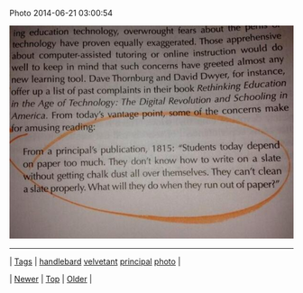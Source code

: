 <!--
title: Photo 2014-06-21 03
date: 2020-06-28T15:27:00.333Z
tags: handlebard, velvetant, principal, photo
-->


Photo 2014-06-21 03:00:54

![](89418774753-0.jpg)

<!--BOTTOM-POST-NAVIGATION-->
---

| [Tags](tags.md) | [handlebard](tag-handlebard.md) [velvetant](tag-velvetant.md) [principal](tag-principal.md) [photo](tag-photo.md) |

| [Newer](89381626674.md) | [Top](index.md) | [Older](89435780794.md) |